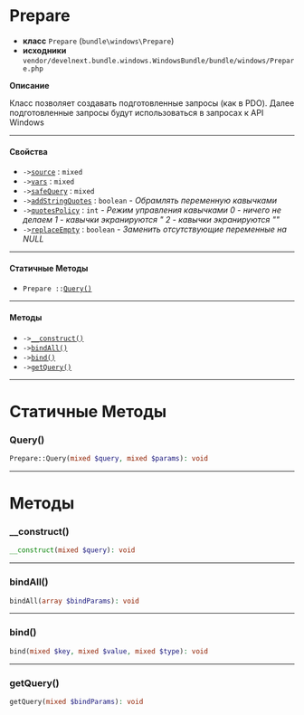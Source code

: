 # Prepare

- **класс** `Prepare` (`bundle\windows\Prepare`)
- **исходники** `vendor/develnext.bundle.windows.WindowsBundle/bundle/windows/Prepare.php`

**Описание**

Класс позволяет создавать подготовленные запросы (как в PDO).
Далее подготовленные запросы будут использоваться в запросах к API Windows

---

#### Свойства

- `->`[`source`](#prop-source) : `mixed`
- `->`[`vars`](#prop-vars) : `mixed`
- `->`[`safeQuery`](#prop-safequery) : `mixed`
- `->`[`addStringQuotes`](#prop-addstringquotes) : `boolean` - _Обрамлять переменную кавычками_
- `->`[`quotesPolicy`](#prop-quotespolicy) : `int` - _Режим управления кавычками
0 - ничего не делаем
1 - кавычки экранируются \"
2 - кавычки экранируются ""_
- `->`[`replaceEmpty`](#prop-replaceempty) : `boolean` - _Заменить отсутствующие переменные на NULL_

---

#### Статичные Методы

- `Prepare ::`[`Query()`](#method-query)

---

#### Методы

- `->`[`__construct()`](#method-__construct)
- `->`[`bindAll()`](#method-bindall)
- `->`[`bind()`](#method-bind)
- `->`[`getQuery()`](#method-getquery)

---
# Статичные Методы

<a name="method-query"></a>

### Query()
```php
Prepare::Query(mixed $query, mixed $params): void
```

---
# Методы

<a name="method-__construct"></a>

### __construct()
```php
__construct(mixed $query): void
```

---

<a name="method-bindall"></a>

### bindAll()
```php
bindAll(array $bindParams): void
```

---

<a name="method-bind"></a>

### bind()
```php
bind(mixed $key, mixed $value, mixed $type): void
```

---

<a name="method-getquery"></a>

### getQuery()
```php
getQuery(mixed $bindParams): void
```
